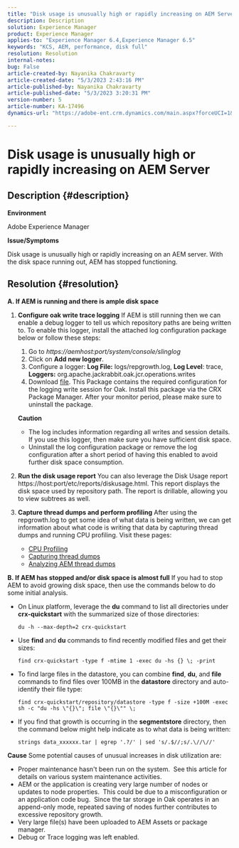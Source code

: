 ```yaml
---
title: "Disk usage is unusually high or rapidly increasing on AEM Server"
description: Description
solution: Experience Manager
product: Experience Manager
applies-to: "Experience Manager 6.4,Experience Manager 6.5"
keywords: "KCS, AEM, performance, disk full"
resolution: Resolution
internal-notes: 
bug: False
article-created-by: Nayanika Chakravarty
article-created-date: "5/3/2023 2:43:16 PM"
article-published-by: Nayanika Chakravarty
article-published-date: "5/3/2023 3:20:31 PM"
version-number: 5
article-number: KA-17496
dynamics-url: "https://adobe-ent.crm.dynamics.com/main.aspx?forceUCI=1&pagetype=entityrecord&etn=knowledgearticle&id=7bc541d5-c0e9-ed11-a7c6-6045bd006b25"

---
```

# Disk usage is unusually high or rapidly increasing on AEM Server

## Description {#description}


<b>Environment</b>

Adobe Experience Manager

<b>Issue/Symptoms</b>

Disk usage is unusually high or rapidly increasing on an AEM server. With the disk space running out, AEM has stopped functioning.




## Resolution {#resolution}

<b>A. If AEM is running and there is ample disk space</b>
1. <b>Configure oak write trace logging</b>    If AEM is still running then we can enable a debug logger to tell us which repository paths are being written to. To enable this logger, install the attached log configuration package below or follow these steps:

    1. Go to *https://aemhost:port/system/console/slinglog*
    2. Click on <b>Add new logger</b>.
    3. Configure a logger: <b>Log File:</b> logs/repgrowth.log, <b>Log Level</b>: trace, <b>Loggers:</b> org.apache.jackrabbit.oak.jcr.operations.writes
    4. Download [file](https://helpx.adobe.com/content/dam/help/en/experience-manager/kb/analyze-unusual-repository-growth/jcr:content/main-pars/download/log_repository_growth-1.zip).        This Package contains the required configuration for the logging write session for Oak. Install this package via the CRX Package Manager. After your monitor period, please make sure to uninstall the package.

    <b>Caution</b>

    - The log includes information regarding all writes and session details. If you use this logger, then make sure you have sufficient disk space.
    - Uninstall the log configuration package or remove the log configuration after a short period of having this enabled to avoid further disk space consumption.
2. <b>Run the disk usage report</b>    You can also leverage the Disk Usage report https://host:port/etc/reports/diskusage.html. This report displays the disk space used by repository path. The report is drillable, allowing you to view subtrees as well.
3. <b>Capture thread dumps and perform profiling</b>    After using the repgrowth.log to get some idea of what data is being written, we can get information about what code is writing that data by capturing thread dumps and running CPU profiling. Visit these pages:

    - [CPU Profiling](https://experienceleague.adobe.com/docs/experience-cloud-kcs/kbarticles/KA-17499.html?lang=en)
    - [Capturing thread dumps](https://experienceleague.adobe.com/docs/experience-cloud-kcs/kbarticles/KA-17452.html?lang=en)
    - [Analyzing AEM thread dumps](https://experienceleague.adobe.com/docs/experience-cloud-kcs/kbarticles/KA-16458.html?lang=en)

<b>B. If AEM has stopped and/or disk space is almost full</b>
If you had to stop AEM to avoid growing disk space, then use the commands below to do some initial analysis.

- On Linux platform, leverage the <b>du</b> command to list all directories under <b>crx-quickstart</b> with the summarized size of those directories:<br>

    ```
    du -h --max-depth=2 crx-quickstart
    ```
- Use <b>find</b> and <b>du</b> commands to find recently modified files and get their sizes:

    ```
    find crx-quickstart -type f -mtime 1 -exec du -hs {} \; -print
    ```
- To find large files in the datastore, you can combine <b>find</b>, <b>du</b>, and <b>file</b> commands to find files over 100MB in the <b>datastore</b> directory and auto-identify their file type:

    ```
    find crx-quickstart/repository/datastore -type f -size +100M -exec sh -c "du -hs \"{}\"; file \"{}\"" \;
    ```
- If you find that growth is occurring in the <b>segmentstore</b> directory, then the command below might help indicate as to what data is being written:

    ```
    strings data_xxxxxx.tar | egrep '.?/' | sed 's/.$//;s/.\//\//'
    ```

<b>Cause</b>
Some potential causes of unusual increases in disk utilization are:

- Proper maintenance hasn't been run on the system.  See this article for details on various system maintenance activities.
- AEM or the application is creating very large number of nodes or updates to node properties.  This could be due to a misconfiguration or an application code bug.  Since the tar storage in Oak operates in an append-only mode, repeated saving of nodes further contributes to excessive repository growth.
- Very large file(s) have been uploaded to AEM Assets or package manager.
- Debug or Trace logging was left enabled.

